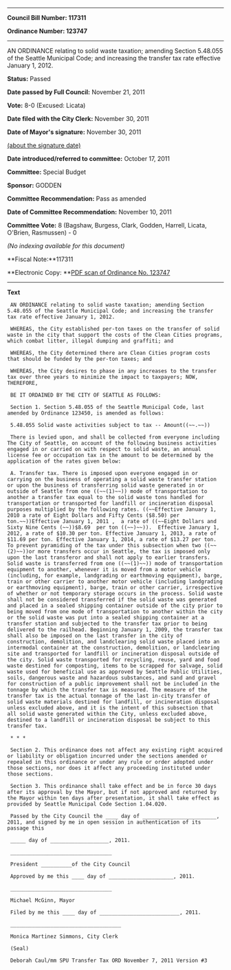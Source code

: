 

********

**Council Bill Number: 117311**
   
**Ordinance Number: 123747**
********

 AN ORDINANCE relating to solid waste taxation; amending Section 5.48.055 of the Seattle Municipal Code; and increasing the transfer tax rate effective January 1, 2012.

**Status:** Passed
   
**Date passed by Full Council:** November 21, 2011
   
**Vote:** 8-0 (Excused: Licata)
   
**Date filed with the City Clerk:** November 30, 2011
   
**Date of Mayor's signature:** November 30, 2011
   
[(about the signature date)](/~public/approvaldate.htm)
   
   
   
**Date introduced/referred to committee:** October 17, 2011
   
**Committee:** Special Budget
   
**Sponsor:** GODDEN
   
**Committee Recommendation:** Pass as amended
   
**Date of Committee Recommendation:** November 10, 2011
   
**Committee Vote:** 8 (Bagshaw, Burgess, Clark, Godden, Harrell, Licata, O'Brien, Rasmussen) - 0
   
   
_(No indexing available for this document)_

**Fiscal Note:**117311

**Electronic Copy: **[PDF scan of Ordinance No. 123747](/~archives/Ordinances/Ord_123747.pdf)

********

**Text**
   
```
 AN ORDINANCE relating to solid waste taxation; amending Section 5.48.055 of the Seattle Municipal Code; and increasing the transfer tax rate effective January 1, 2012.

 WHEREAS, the City established per-ton taxes on the transfer of solid waste in the city that support the costs of the Clean Cities programs, which combat litter, illegal dumping and graffiti; and

 WHEREAS, the City determined there are Clean Cities program costs that should be funded by the per-ton taxes; and

 WHEREAS, the City desires to phase in any increases to the transfer tax over three years to minimize the impact to taxpayers; NOW, THEREFORE,

 BE IT ORDAINED BY THE CITY OF SEATTLE AS FOLLOWS:

 Section 1. Section 5.48.055 of the Seattle Municipal Code, last amended by Ordinance 123450, is amended as follows:

 5.48.055 Solid waste activities subject to tax -- Amount((~~.~~))

 There is levied upon, and shall be collected from everyone including The City of Seattle, on account of the following business activities engaged in or carried on with respect to solid waste, an annual license fee or occupation tax in the amount to be determined by the application of the rates given below:

 A. Transfer tax. There is imposed upon everyone engaged in or carrying on the business of operating a solid waste transfer station or upon the business of transferring solid waste generated in or outside of Seattle from one ((~~(1)~~)) mode of transportation to another a transfer tax equal to the solid waste tons handled for transportation or transported for landfill or incineration disposal purposes multiplied by the following rates. ((~~Effective January 1, 2010 a rate of Eight Dollars and Fifty Cents ($8.50) per ton.~~))Effective January 1, 2011 ,  a rate of ((~~Eight Dollars and Sixty Nine Cents (~~))$8.69  per ton ((~~)~~)).  Effective January 1, 2012, a rate of $10.30 per ton. Effective January 1, 2013, a rate of $11.69 per ton. Effective January 1, 2014, a rate of $13.27 per ton.  To prevent pyramiding of the tax under this subsection when two ((~~(2)~~))or more transfers occur in Seattle, the tax is imposed only upon the last transferor and shall not apply to earlier transfers. Solid waste is transferred from one ((~~(1)~~)) mode of transportation equipment to another, whenever it is moved from a motor vehicle (including, for example, landgrading or earthmoving equipment), barge, train or other carrier to another motor vehicle (including landgrading or earthmoving equipment), barge, train or other carrier, irrespective of whether or not temporary storage occurs in the process. Solid waste shall not be considered transferred if the solid waste was generated and placed in a sealed shipping container outside of the city prior to being moved from one mode of transportation to another within the city or the solid waste was put into a sealed shipping container at a transfer station and subjected to the transfer tax prior to being delivered to the railhead. Beginning January 1, 2009, the transfer tax shall also be imposed on the last transfer in the city of construction, demolition, and landclearing solid waste placed into an intermodal container at the construction, demolition, or landclearing site and transported for landfill or incineration disposal outside of the city. Solid waste transported for recycling, reuse, yard and food waste destined for composting, items to be scrapped for salvage, solid waste used for beneficial use as approved by Seattle Public Utilities, soils, dangerous waste and hazardous substances, and sand and gravel for construction of a public improvement shall not be included in the tonnage by which the transfer tax is measured. The measure of the transfer tax is the actual tonnage of the last in-city transfer of solid waste materials destined for landfill, or incineration disposal unless excluded above, and it is the intent of this subsection that all solid waste generated within the City, unless excluded above, destined to a landfill or incineration disposal be subject to this transfer tax.

 * * *

 Section 2. This ordinance does not affect any existing right acquired or liability or obligation incurred under the sections amended or repealed in this ordinance or under any rule or order adopted under those sections, nor does it affect any proceeding instituted under those sections.

 Section 3. This ordinance shall take effect and be in force 30 days after its approval by the Mayor, but if not approved and returned by the Mayor within ten days after presentation, it shall take effect as provided by Seattle Municipal Code Section 1.04.020.

 Passed by the City Council the ____ day of ________________________, 2011, and signed by me in open session in authentication of its passage this

 _____ day of ___________________, 2011.

 _________________________________

 President __________of the City Council

 Approved by me this ____ day of _____________________, 2011.

 _________________________________

 Michael McGinn, Mayor

 Filed by me this ____ day of __________________________, 2011.

 ____________________________________

 Monica Martinez Simmons, City Clerk

 (Seal)

 Deborah Caul/mm SPU Transfer Tax ORD November 7, 2011 Version #3

```
